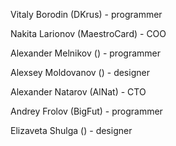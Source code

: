 Vitaly Borodin (DKrus) - programmer

Nakita Larionov (MaestroCard) - COO

Alexander Melnikov () - programmer

Alexsey Moldovanov () - designer

Alexander Natarov (AlNat) - CTO

Andrey Frolov (BigFut) - programmer

Elizaveta Shulga () - designer
